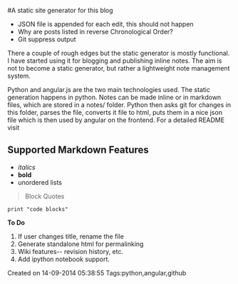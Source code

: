 #A static site generator for this blog


* JSON file is appended for each edit, this should not happen
* Why are posts listed in reverse Chronological Order?
* Git suppress output




There a couple of rough edges but the static generator is mostly functional. I have started using it for blogging and publishing inline notes. The aim is not to become a static generator, but rather a lightweight note management system. 

Python and angular.js are the two main technologies used. The static generation happens in python. Notes can be made inline or in markdown files, which are stored in a notes/ folder. Python then asks git for changes in this folder, parses the file, converts it file to html, puts them in a nice json file which is then used by angular on the frontend. For a detailed README visit 

## Supported Markdown Features

* *italics*
* __bold__
* unordered lists

>Block Quotes

```
print "code blocks"
```

__To Do__

1. If user changes title, rename the file
2. Generate standalone html for permalinking
3. Wiki features-- revision history, etc.
4. Add ipython notebook support.

Created on 14-09-2014 05:38:55
Tags:python,angular,github
